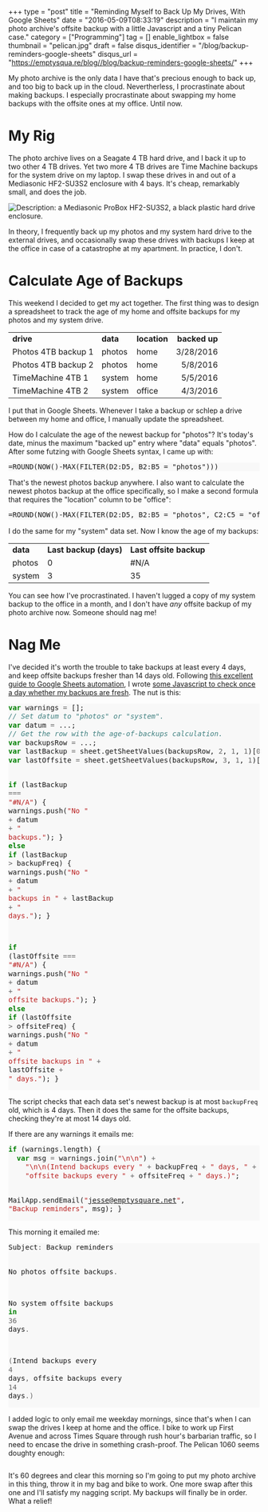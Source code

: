 +++
type = "post"
title = "Reminding Myself to Back Up My Drives, With Google Sheets"
date = "2016-05-09T08:33:19"
description = "I maintain my photo archive's offsite backup with a little Javascript and a tiny Pelican case."
category = ["Programming"]
tag = []
enable_lightbox = false
thumbnail = "pelican.jpg"
draft = false
disqus_identifier = "/blog/backup-reminders-google-sheets"
disqus_url = "https://emptysqua.re/blog//blog/backup-reminders-google-sheets/"
+++

<p>My photo archive is the only data I have that's precious enough to back up, and too big to back up in the cloud. Nevertherless, I procrastinate about making backups. I especially procrastinate about swapping my home backups with the offsite ones at my office. Until now.</p>
<h1 id="my-rig">My Rig</h1>
<p>The photo archive lives on a Seagate 4 TB hard drive, and I back it up to two other 4 TB drives. Yet two more 4 TB drives are Time Machine backups for the system drive on my laptop. I swap these drives in and out of a Mediasonic HF2-SU3S2 enclosure with 4 bays. It's cheap, remarkably small, and does the job.</p>
<p><img alt="Description: a Mediasonic ProBox HF2-SU3S2, a black plastic hard drive enclosure." src="mediasonic.jpg" /></p>
<p>In theory, I frequently back up my photos and my system hard drive to the external drives, and occasionally swap these drives with backups I keep at the office in case of a catastrophe at my apartment. In practice, I don't.</p>
<h1 id="calculate-age-of-backups">Calculate Age of Backups</h1>
<p>This weekend I decided to get my act together. The first thing was to design a spreadsheet to track the age of my home and offsite backups for my photos and my system drive.</p>
<table  cellspacing="0" cellpadding="0" width="100%">
<tr style="height:16px; font-weight: bold">
  <td  dir="ltr">drive</td>
  <td  dir="ltr">data</td>
  <td  dir="ltr">location</td>
  <td  dir="rtl">backed up</td>
</tr>
<tr style="height:16px;">
  <td  dir="ltr">Photos 4TB backup 1</td>
  <td  dir="ltr">photos</td>
  <td  dir="ltr">home</td>
  <td  dir="rtl">3/28/2016</td>
</tr>
<tr style="height:16px;">
  <td  dir="ltr">Photos 4TB backup 2</td>
  <td  dir="ltr">photos</td>
  <td  dir="ltr">home</td>
  <td  dir="rtl">5/8/2016</td>
</tr>
<tr style="height:16px;">
  <td  dir="ltr">TimeMachine 4TB 1</td>
  <td  dir="ltr">system</td>
  <td  dir="ltr">home</td>
  <td  dir="rtl">5/5/2016</td>
</tr>
<tr style="height:16px;">
  <td  dir="ltr">TimeMachine 4TB 2</td>
  <td  dir="ltr">system</td>
  <td  dir="ltr">office</td>
  <td  dir="rtl">4/3/2016</td>
</tr>
</table>

<p>I put that in Google Sheets. Whenever I take a backup or schlep a drive between my home and office, I manually update the spreadsheet.</p>
<p>How do I calculate the age of the newest backup for "photos"? It's today's date, minus the maximum "backed up" entry where "data" equals "photos". After some futzing with Google Sheets syntax, I came up with:</p>
<div class="codehilite" style="background: #f8f8f8"><pre style="line-height: 125%">=ROUND(NOW()-MAX(FILTER(D2:D5, B2:B5 = &quot;photos&quot;)))
</pre></div>


<p>That's the newest photos backup anywhere. I also want to calculate the newest photos backup at the office specifically, so I make a second formula that requires the "location" column to be "office":</p>
<div class="codehilite" style="background: #f8f8f8"><pre style="line-height: 125%">=ROUND(NOW()-MAX(FILTER(D2:D5, B2:B5 = &quot;photos&quot;, C2:C5 = &quot;office&quot;)))
</pre></div>


<p>I do the same for my "system" data set. Now I know the age of my backups:</p>
<table class="table table-striped">
<tr style="height:16px; font-weight: bold">
  <td  dir="ltr">data</td>
  <td  dir="ltr">Last backup (days)</td>
  <td  dir="ltr">Last offsite backup</td>
</tr>
<tr>
  <td>photos</td>
  <td>0</td>
  <td>#N/A</td>
</tr>
<tr>
  <td>system</td>
  <td>3</td>
  <td>35</td>
</tr>
</table>

<p>You can see how I've procrastinated. I haven't lugged a copy of my system backup to the office in a month, and I don't have <em>any</em> offsite backup of my photo archive now. Someone should nag me!</p>
<h1 id="nag-me">Nag Me</h1>
<p>I've decided it's worth the trouble to take backups at least every 4 days, and keep offsite backups fresher than 14 days old. Following <a href="https://www.withoutthesarcasm.com/automating-google-spreadsheets-email-reminders/">this excellent guide to Google Sheets automation</a>, I wrote <a href="https://gist.github.com/ajdavis/458442bc63b757f13cd0c1cbd689198f">some Javascript to check once a day whether my backups are fresh</a>. The nut is this:</p>
<div class="codehilite" style="background: #f8f8f8"><pre style="line-height: 125%"><span style="color: #008000; font-weight: bold">var</span> warnings <span style="color: #666666">=</span> [];
<span style="color: #408080; font-style: italic">// Set datum to &quot;photos&quot; or &quot;system&quot;.</span>
<span style="color: #008000; font-weight: bold">var</span> datum <span style="color: #666666">=</span> ...; 
<span style="color: #408080; font-style: italic">// Get the row with the age-of-backups calculation.</span>
<span style="color: #008000; font-weight: bold">var</span> backupsRow <span style="color: #666666">=</span> ...;
<span style="color: #008000; font-weight: bold">var</span> lastBackup <span style="color: #666666">=</span> sheet.getSheetValues(backupsRow, <span style="color: #666666">2</span>, <span style="color: #666666">1</span>, <span style="color: #666666">1</span>)[<span style="color: #666666">0</span>][<span style="color: #666666">0</span>];
<span style="color: #008000; font-weight: bold">var</span> lastOffsite <span style="color: #666666">=</span> sheet.getSheetValues(backupsRow, <span style="color: #666666">3</span>, <span style="color: #666666">1</span>, <span style="color: #666666">1</span>)[<span style="color: #666666">0</span>][<span style="color: #666666">0</span>];

<span style="color: #008000; font-weight: bold">if</span> (lastBackup <span style="color: #666666">===</span> <span style="color: #BA2121">&quot;#N/A&quot;</span>) {
  warnings.push(<span style="color: #BA2121">&quot;No &quot;</span> <span style="color: #666666">+</span> datum <span style="color: #666666">+</span> <span style="color: #BA2121">&quot; backups.&quot;</span>);
} <span style="color: #008000; font-weight: bold">else</span> <span style="color: #008000; font-weight: bold">if</span> (lastBackup <span style="color: #666666">&gt;</span> backupFreq) {
  warnings.push(<span style="color: #BA2121">&quot;No &quot;</span> <span style="color: #666666">+</span> datum <span style="color: #666666">+</span> <span style="color: #BA2121">&quot; backups in &quot;</span> 
    <span style="color: #666666">+</span> lastBackup <span style="color: #666666">+</span> <span style="color: #BA2121">&quot; days.&quot;</span>);
}

<span style="color: #008000; font-weight: bold">if</span> (lastOffsite <span style="color: #666666">===</span> <span style="color: #BA2121">&quot;#N/A&quot;</span>) {
  warnings.push(<span style="color: #BA2121">&quot;No &quot;</span> <span style="color: #666666">+</span> datum <span style="color: #666666">+</span> <span style="color: #BA2121">&quot; offsite backups.&quot;</span>);
} <span style="color: #008000; font-weight: bold">else</span> <span style="color: #008000; font-weight: bold">if</span> (lastOffsite <span style="color: #666666">&gt;</span> offsiteFreq) {
  warnings.push(<span style="color: #BA2121">&quot;No &quot;</span> <span style="color: #666666">+</span> datum <span style="color: #666666">+</span> <span style="color: #BA2121">&quot; offsite backups in &quot;</span> 
    <span style="color: #666666">+</span> lastOffsite <span style="color: #666666">+</span> <span style="color: #BA2121">&quot; days.&quot;</span>);
}
</pre></div>


<p>The script checks that each data set's newest backup is at most <code>backupFreq</code> old, which is 4 days. Then it does the same for the offsite backups, checking they're at most 14 days old.</p>
<p>If there are any warnings it emails me:</p>
<div class="codehilite" style="background: #f8f8f8"><pre style="line-height: 125%"><span style="color: #008000; font-weight: bold">if</span> (warnings.length) {
  <span style="color: #008000; font-weight: bold">var</span> msg <span style="color: #666666">=</span> warnings.join(<span style="color: #BA2121">&quot;\n\n&quot;</span>) <span style="color: #666666">+</span> 
    <span style="color: #BA2121">&quot;\n\n(Intend backups every &quot;</span> <span style="color: #666666">+</span> backupFreq <span style="color: #666666">+</span> <span style="color: #BA2121">&quot; days, &quot;</span> <span style="color: #666666">+</span>
    <span style="color: #BA2121">&quot;offsite backups every &quot;</span> <span style="color: #666666">+</span> offsiteFreq <span style="color: #666666">+</span> <span style="color: #BA2121">&quot; days.)&quot;</span>;

  MailApp.sendEmail(<span style="color: #BA2121">&quot;jesse@emptysquare.net&quot;</span>, <span style="color: #BA2121">&quot;Backup reminders&quot;</span>, msg);
}
</pre></div>


<p>This morning it emailed me:</p>
<div class="codehilite" style="background: #f8f8f8"><pre style="line-height: 125%">Subject<span style="color: #666666">:</span> Backup reminders

No photos offsite backups<span style="color: #666666">.</span>

No system offsite backups <span style="color: #008000; font-weight: bold">in</span> <span style="color: #666666">36</span> days<span style="color: #666666">.</span>

<span style="color: #666666">(</span>Intend backups every <span style="color: #666666">4</span> days<span style="color: #666666">,</span> offsite backups every <span style="color: #666666">14</span> days<span style="color: #666666">.)</span>
</pre></div>


<p>I added logic to only email me weekday mornings, since that's when I can swap the drives I keep at home and the office. I bike to work up First Avenue and across Times Square through rush hour's barbarian traffic, so I need to encase the drive in something crash-proof. The Pelican 1060 seems doughty enough:</p>
<p><img alt="" src="pelican.jpg" /></p>
<p>It's 60 degrees and clear this morning so I'm going to put my photo archive in this thing, throw it in my bag and bike to work. One more swap after this one and I'll satisfy my nagging script. My backups will finally be in order. What a relief!</p>
